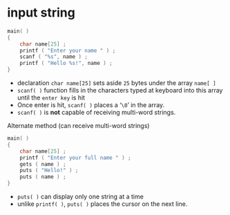 # input string

```c
main( )
{
    char name[25] ;
    printf ( "Enter your name " ) ;
    scanf ( "%s", name ) ;
    printf ( "Hello %s!", name ) ;
}
```

- declaration `char name[25]` sets aside `25` bytes under the array `name[ ]`
- `scanf( )` function fills in the characters typed at keyboard into this array until the `enter key` is hit
- Once enter is hit, `scanf( )` places a ‘`\0`’ in the array.
- `scanf( )` is **not** capable of receiving multi-word strings.

Alternate method (can receive multi-word strings)
```c
main( )
{
    char name[25] ;
    printf ( "Enter your full name " ) ;
    gets ( name ) ;
    puts ( "Hello!" ) ;
    puts ( name ) ;
}
```
- `puts( )` can display only one string at a time
- unlike `printf( )`, `puts( )` places the cursor on the next line.
